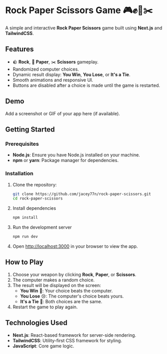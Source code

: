 # Rock Paper Scissors Game 🎮✊📄✂️

A simple and interactive **Rock Paper Scissors** game built using **Next.js** and **TailwindCSS**.

## Features

- 🪨 **Rock**, 📄 **Paper**, ✂️ **Scissors** gameplay.
- Randomized computer choices.
- Dynamic result display: **You Win**, **You Lose**, or **It's a Tie**.
- Smooth animations and responsive UI.
- Buttons are disabled after a choice is made until the game is restarted.

## Demo

Add a screenshot or GIF of your app here (if available).

## Getting Started

### Prerequisites

- **Node.js**: Ensure you have Node.js installed on your machine.
- **npm** or **yarn**: Package manager for dependencies.

### Installation

1. Clone the repository:
   ```bash
   git clone https://github.com/jacey77n/rock-paper-scissors.git
   cd rock-paper-scissors

2. Install dependencies
   ```bash
   npm install
3. Run the development server
   ```bash
   npm run dev
4. Open [http://localhost:3000](http://localhost:3000) in your browser to view the app.

## How to Play

1. Choose your weapon by clicking **Rock**, **Paper**, or **Scissors**.
2. The computer makes a random choice.
3. The result will be displayed on the screen:
   - **You Win** 🎉: Your choice beats the computer.
   - **You Lose** 😢: The computer's choice beats yours.
   - **It's a Tie** 🤝: Both choices are the same.
4. Restart the game to play again.

## Technologies Used

- **Next.js**: React-based framework for server-side rendering.
- **TailwindCSS**: Utility-first CSS framework for styling.
- **JavaScript**: Core game logic.
